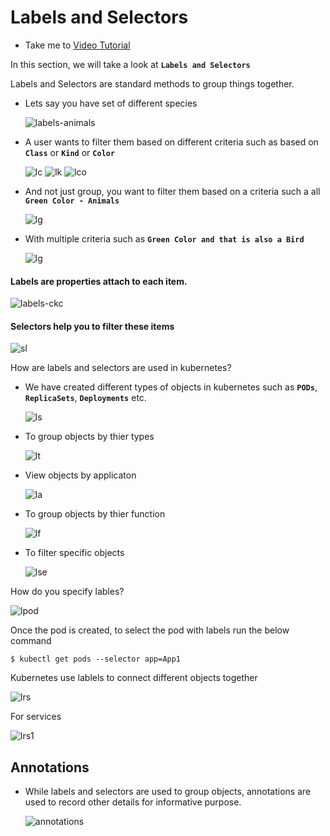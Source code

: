 # Labels and Selectors
  - Take me to [Video Tutorial](https://kodekloud.com/courses/539883/lectures/9816604)
  
In this section, we will take a look at **`Labels and Selectors`**

Labels and Selectors are standard methods to group things together.
- Lets say you have set of different species 
  
  ![labels-animals](../../images/labels-animals.PNG)
  
- A user wants to filter them based on different criteria such as based on  **`Class`** or **`Kind`** or **`Color`**

  ![lc](../../images/lc.PNG)
  ![lk](../../images/lk.PNG)
  ![lco](../../images/lco.PNG)
  
- And not just group, you want to filter them based on a criteria such a all **`Green Color - Animals`**

  ![lg](../../images/lg.PNG)
  
- With multiple criteria such as **`Green Color and that is also a Bird`**

  ![lg](../../images/lg.PNG)
  
#### Labels are properties attach to each item.

  ![labels-ckc](../../images/ckc.PNG)
  
#### Selectors help you to filter these items
 
  ![sl](../../images/sl.PNG)
  
How are labels and selectors are used in kubernetes?
- We have created different types of objects in kubernetes such as **`PODs`**, **`ReplicaSets`**, **`Deployments`** etc.
  
  ![ls](../../images/ls.PNG)
  
- To group objects by thier types

  ![lt](../../images/lt.PNG)
  
- View objects by applicaton
  
  ![la](../../images/la.PNG)
  
- To group objects by thier function
 
  ![lf](../../images/lf.PNG)
 
- To filter specific objects

  ![lse](../../images/lse.PNG)

How do you specify lables?
 
 ![lpod](../../images/lpod.PNG)
 
Once the pod is created, to select the pod with labels run the below command
```
$ kubectl get pods --selector app=App1
```

Kubernetes use lablels to connect different objects together

  ![lrs](../../images/lrs.PNG)

For services
 
  ![lrs1](../../images/lrs1.PNG)
  
## Annotations
- While labels and selectors are used to group objects, annotations are used to record other details for informative purpose.
  
  ![annotations](../../images/annotations.PNG)
